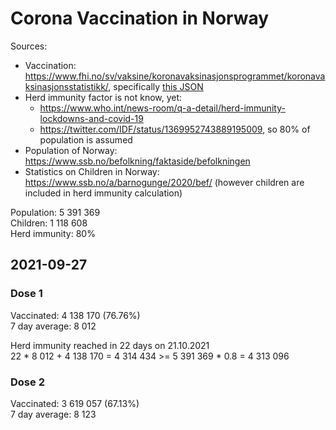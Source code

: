 # Corona Vaccination in Norway

Sources:

- Vaccination: <https://www.fhi.no/sv/vaksine/koronavaksinasjonsprogrammet/koronavaksinasjonsstatistikk/>, specifically [this JSON](https://www.fhi.no/api/chartdata/api/99119)
- Herd immunity factor is not know, yet:
  - <https://www.who.int/news-room/q-a-detail/herd-immunity-lockdowns-and-covid-19>
  - <https://twitter.com/IDF/status/1369952743889195009>, so 80% of population is assumed
- Population of Norway: <https://www.ssb.no/befolkning/faktaside/befolkningen>
- Statistics on Children in Norway: https://www.ssb.no/a/barnogunge/2020/bef/ (however children are included in herd immunity calculation)

Population: 5 391 369  
Children: 1 118 608  
Herd immunity: 80%  

## 2021-09-27

### Dose 1

Vaccinated: 4 138 170 (76.76%)  
7 day average: 8 012

Herd immunity reached in 22 days on 21.10.2021  
22 * 8 012 + 4 138 170 = 4 314 434 >= 5 391 369 * 0.8 = 4 313 096

### Dose 2

Vaccinated: 3 619 057 (67.13%)  
7 day average: 8 123

